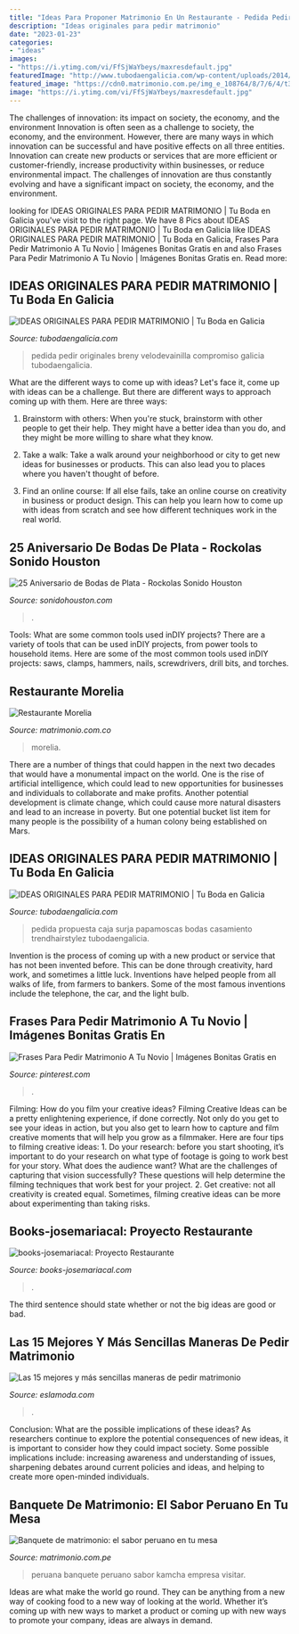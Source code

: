 ```yaml
---
title: "Ideas Para Proponer Matrimonio En Un Restaurante - Pedida Pedir Originales Breny Velodevainilla Compromiso Galicia Tubodaengalicia"
description: "Ideas originales para pedir matrimonio"
date: "2023-01-23"
categories:
- "ideas"
images:
- "https://i.ytimg.com/vi/FfSjWaYbeys/maxresdefault.jpg"
featuredImage: "http://www.tubodaengalicia.com/wp-content/uploads/2014/10/velodevainilla.jpg"
featured_image: "https://cdn0.matrimonio.com.pe/img_e_108764/8/7/6/4/t30_arma-tu-buffet-4_11_108764.jpg"
image: "https://i.ytimg.com/vi/FfSjWaYbeys/maxresdefault.jpg"
---
```



The challenges of innovation: its impact on society, the economy, and the environment
Innovation is often seen as a challenge to society, the economy, and the environment. However, there are many ways in which innovation can be successful and have positive effects on all three entities. Innovation can create new products or services that are more efficient or customer-friendly, increase productivity within businesses, or reduce environmental impact. The challenges of innovation are thus constantly evolving and have a significant impact on society, the economy, and the environment.

	

		
looking for IDEAS ORIGINALES PARA PEDIR MATRIMONIO | Tu Boda en Galicia you've visit to the right page. We have 8 Pics about IDEAS ORIGINALES PARA PEDIR MATRIMONIO | Tu Boda en Galicia like IDEAS ORIGINALES PARA PEDIR MATRIMONIO | Tu Boda en Galicia, Frases Para Pedir Matrimonio A Tu Novio | Imágenes Bonitas Gratis en and also Frases Para Pedir Matrimonio A Tu Novio | Imágenes Bonitas Gratis en. Read more:
		
    
## IDEAS ORIGINALES PARA PEDIR MATRIMONIO | Tu Boda En Galicia

<img loading=lazy src="http://www.tubodaengalicia.com/wp-content/uploads/2014/10/velodevainilla.jpg" onerror="this.onerror=null;this.src='https://tse2.mm.bing.net/th?id=OIP.nEDLLOXKa00vdXhbfi-GSgHaE8&amp;pid=15.1';" alt="IDEAS ORIGINALES PARA PEDIR MATRIMONIO | Tu Boda en Galicia">

_Source: tubodaengalicia.com_

>pedida pedir originales breny velodevainilla compromiso galicia tubodaengalicia. 

	

What are the different ways to come up with ideas?
Let's face it, come up with ideas can be a challenge. But there are different ways to approach coming up with them. Here are three ways: 
1. Brainstorm with others: When you're stuck, brainstorm with other people to get their help. They might have a better idea than you do, and they might be more willing to share what they know.

2. Take a walk: Take a walk around your neighborhood or city to get new ideas for businesses or products. This can also lead you to places where you haven't thought of before.

3. Find an online course: If all else fails, take an online course on creativity in business or product design. This can help you learn how to come up with ideas from scratch and see how different techniques work in the real world.

    
## 25 Aniversario De Bodas De Plata - Rockolas Sonido Houston

<img loading=lazy src="https://i.ytimg.com/vi/FfSjWaYbeys/maxresdefault.jpg" onerror="this.onerror=null;this.src='https://tse4.mm.bing.net/th?id=OIP.QM7PfoTC2_In5DBqv0tWtQHaEK&amp;pid=15.1';" alt="25 Aniversario de Bodas de Plata - Rockolas Sonido Houston">

_Source: sonidohouston.com_

>. 

	

Tools: What are some common tools used inDIY projects?
There are a variety of tools that can be used inDIY projects, from power tools to household items. Here are some of the most common tools used inDIY projects: saws, clamps, hammers, nails, screwdrivers, drill bits, and torches.

    
## Restaurante Morelia

<img loading=lazy src="http://cdn0.matrimonio.com.co/emp/fotos/8/6/0/8/foto-morelia-1_10_108608.jpg" onerror="this.onerror=null;this.src='https://tse4.mm.bing.net/th?id=OIP.PZlTenihJ-F91Im3CAiZ2gHaE6&amp;pid=15.1';" alt="Restaurante Morelia">

_Source: matrimonio.com.co_

>morelia. 

	

There are a number of things that could happen in the next two decades that would have a monumental impact on the world. One is the rise of artificial intelligence, which could lead to new opportunities for businesses and individuals to collaborate and make profits. Another potential development is climate change, which could cause more natural disasters and lead to an increase in poverty. But one potential bucket list item for many people is the possibility of a human colony being established on Mars.

    
## IDEAS ORIGINALES PARA PEDIR MATRIMONIO | Tu Boda En Galicia

<img loading=lazy src="http://www.tubodaengalicia.com/wp-content/uploads/2014/10/papamoscas.jpg" onerror="this.onerror=null;this.src='https://tse4.mm.bing.net/th?id=OIP.X7NMok1jiGdys-hfsFdurAHaE8&amp;pid=15.1';" alt="IDEAS ORIGINALES PARA PEDIR MATRIMONIO | Tu Boda en Galicia">

_Source: tubodaengalicia.com_

>pedida propuesta caja surja papamoscas bodas casamiento trendhairstylez tubodaengalicia. 

	

Invention is the process of coming up with a new product or service that has not been invented before. This can be done through creativity, hard work, and sometimes a little luck. Inventions have helped people from all walks of life, from farmers to bankers. Some of the most famous inventions include the telephone, the car, and the light bulb.

    
## Frases Para Pedir Matrimonio A Tu Novio | Imágenes Bonitas Gratis En

<img loading=lazy src="https://i.pinimg.com/originals/1a/57/19/1a5719cb82f4dc15af67f20235b1dcf9.jpg" onerror="this.onerror=null;this.src='https://tse2.mm.bing.net/th?id=OIP.gJNWtT9aF3Jo5bs9KORktAHaFL&amp;pid=15.1';" alt="Frases Para Pedir Matrimonio A Tu Novio | Imágenes Bonitas Gratis en">

_Source: pinterest.com_

>. 

	

Filming: How do you film your creative ideas?
Filming Creative Ideas can be a pretty enlightening experience, if done correctly. Not only do you get to see your ideas in action, but you also get to learn how to capture and film creative moments that will help you grow as a filmmaker. Here are four tips to filming creative ideas: 1. Do your research: before you start shooting, it’s important to do your research on what type of footage is going to work best for your story. What does the audience want? What are the challenges of capturing that vision successfully? These questions will help determine the filming techniques that work best for your project. 2. Get creative: not all creativity is created equal. Sometimes, filming creative ideas can be more about experimenting than taking risks.

    
## Books-josemariacal: Proyecto Restaurante

<img loading=lazy src="http://3.bp.blogspot.com/-oph7steoK8A/T-mNLjvAOLI/AAAAAAAABpg/lwwFH5CY0Do/w1200-h630-p-k-no-nu/PLANO_terraza.jpg" onerror="this.onerror=null;this.src='https://tse1.mm.bing.net/th?id=OIP.Gg03Q5Mo9TZ21tgGJ2v7dwHaD4&amp;pid=15.1';" alt="books-josemariacal: Proyecto Restaurante">

_Source: books-josemariacal.com_

>. 

	

The third sentence should state whether or not the big ideas are good or bad.

    
## Las 15 Mejores Y Más Sencillas Maneras De Pedir Matrimonio

<img loading=lazy src="https://eslamoda.com/wp-content/uploads/sites/2/2014/12/matrimonio111.jpg" onerror="this.onerror=null;this.src='https://tse1.mm.bing.net/th?id=OIP.aJBuIfGNoFzHoSHnSDdBJQHaD8&amp;pid=15.1';" alt="Las 15 mejores y más sencillas maneras de pedir matrimonio">

_Source: eslamoda.com_

>. 

	

Conclusion: What are the possible implications of these ideas?
As researchers continue to explore the potential consequences of new ideas, it is important to consider how they could impact society. Some possible implications include: increasing awareness and understanding of issues, sharpening debates around current policies and ideas, and helping to create more open-minded individuals.

    
## Banquete De Matrimonio: El Sabor Peruano En Tu Mesa

<img loading=lazy src="https://cdn0.matrimonio.com.pe/img_e_108764/8/7/6/4/t30_arma-tu-buffet-4_11_108764.jpg" onerror="this.onerror=null;this.src='https://tse3.mm.bing.net/th?id=OIP.jebUEhtldLUW8URxN-1meAHaE8&amp;pid=15.1';" alt="Banquete de matrimonio: el sabor peruano en tu mesa">

_Source: matrimonio.com.pe_

>peruana banquete peruano sabor kamcha empresa visitar. 

	

Ideas are what make the world go round. They can be anything from a new way of cooking food to a new way of looking at the world. Whether it’s coming up with new ways to market a product or coming up with new ways to promote your company, ideas are always in demand.

